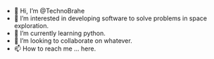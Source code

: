 - 👋 Hi, I’m @TechnoBrahe
- 👀 I’m interested in developing software to solve problems in space exploration.
- 🌱 I’m currently learning python.
- 💞️ I’m looking to collaborate on whatever.
- 📫 How to reach me ... here.

<!---
TechnoBrahe/TechnoBrahe is a ✨ special ✨ repository because its `README.md` (this file) appears on your GitHub profile.
You can click the Preview link to take a look at your changes.
--->
